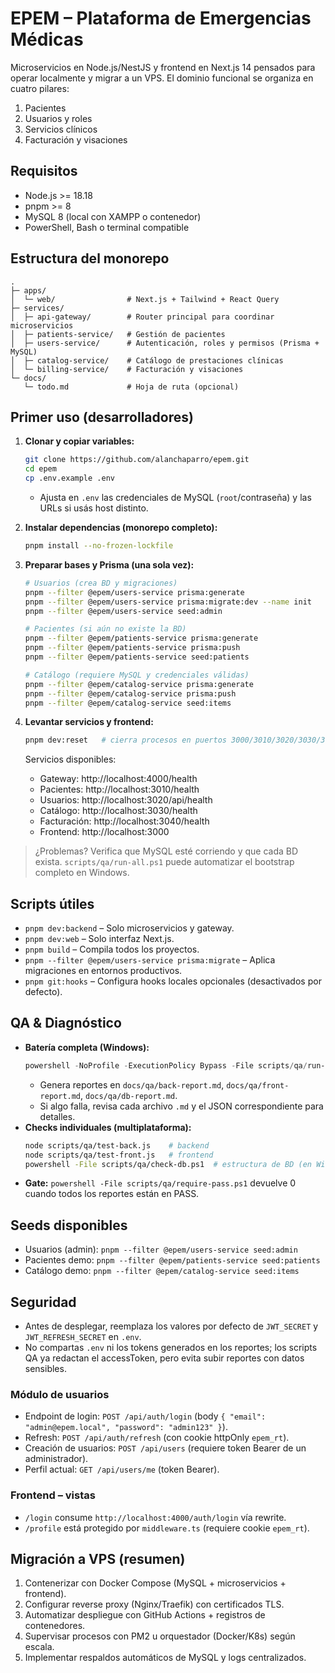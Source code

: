 # EPEM – Plataforma de Emergencias Médicas

Microservicios en Node.js/NestJS y frontend en Next.js 14 pensados para operar localmente y migrar a un VPS. El dominio funcional se organiza en cuatro pilares:

1. Pacientes
2. Usuarios y roles
3. Servicios clínicos
4. Facturación y visaciones

## Requisitos
- Node.js >= 18.18
- pnpm >= 8
- MySQL 8 (local con XAMPP o contenedor)
- PowerShell, Bash o terminal compatible

## Estructura del monorepo
```
.
├─ apps/
│  └─ web/                # Next.js + Tailwind + React Query
├─ services/
│  ├─ api-gateway/        # Router principal para coordinar microservicios
│  ├─ patients-service/   # Gestión de pacientes
│  ├─ users-service/      # Autenticación, roles y permisos (Prisma + MySQL)
│  ├─ catalog-service/    # Catálogo de prestaciones clínicas
│  └─ billing-service/    # Facturación y visaciones
└─ docs/
   └─ todo.md             # Hoja de ruta (opcional)
```

## Primer uso (desarrolladores)
1. **Clonar y copiar variables:**
   ```bash
   git clone https://github.com/alanchaparro/epem.git
   cd epem
   cp .env.example .env
   ```
   - Ajusta en `.env` las credenciales de MySQL (`root`/contraseña) y las URLs si usás host distinto.

2. **Instalar dependencias (monorepo completo):**
   ```bash
   pnpm install --no-frozen-lockfile
   ```

3. **Preparar bases y Prisma (una sola vez):**
   ```bash
   # Usuarios (crea BD y migraciones)
   pnpm --filter @epem/users-service prisma:generate
   pnpm --filter @epem/users-service prisma:migrate:dev --name init
   pnpm --filter @epem/users-service seed:admin

   # Pacientes (si aún no existe la BD)
   pnpm --filter @epem/patients-service prisma:generate
   pnpm --filter @epem/patients-service prisma:push
   pnpm --filter @epem/patients-service seed:patients

   # Catálogo (requiere MySQL y credenciales válidas)
   pnpm --filter @epem/catalog-service prisma:generate
   pnpm --filter @epem/catalog-service prisma:push
   pnpm --filter @epem/catalog-service seed:items
   ```

4. **Levantar servicios y frontend:**
   ```bash
   pnpm dev:reset   # cierra procesos en puertos 3000/3010/3020/3030/3040 y arranca todo
   ```
   Servicios disponibles:
   - Gateway: http://localhost:4000/health
   - Pacientes: http://localhost:3010/health
   - Usuarios: http://localhost:3020/api/health
   - Catálogo: http://localhost:3030/health
   - Facturación: http://localhost:3040/health
   - Frontend: http://localhost:3000

> ¿Problemas? Verifica que MySQL esté corriendo y que cada BD exista. `scripts/qa/run-all.ps1` puede automatizar el bootstrap completo en Windows.

## Scripts útiles
- `pnpm dev:backend` – Solo microservicios y gateway.
- `pnpm dev:web` – Solo interfaz Next.js.
- `pnpm build` – Compila todos los proyectos.
- `pnpm --filter @epem/users-service prisma:migrate` – Aplica migraciones en entornos productivos.
- `pnpm git:hooks` – Configura hooks locales opcionales (desactivados por defecto).

## QA & Diagnóstico
- **Batería completa (Windows):**
  ```powershell
  powershell -NoProfile -ExecutionPolicy Bypass -File scripts/qa/run-all.ps1
  ```
  - Genera reportes en `docs/qa/back-report.md`, `docs/qa/front-report.md`, `docs/qa/db-report.md`.
  - Si algo falla, revisa cada archivo `.md` y el JSON correspondiente para detalles.
- **Checks individuales (multiplataforma):**
  ```bash
  node scripts/qa/test-back.js    # backend
  node scripts/qa/test-front.js   # frontend
  powershell -File scripts/qa/check-db.ps1  # estructura de BD (en Windows)
  ```
- **Gate:** `powershell -File scripts/qa/require-pass.ps1` devuelve 0 cuando todos los reportes están en PASS.

## Seeds disponibles
- Usuarios (admin): `pnpm --filter @epem/users-service seed:admin`
- Pacientes demo: `pnpm --filter @epem/patients-service seed:patients`
- Catálogo demo: `pnpm --filter @epem/catalog-service seed:items`

## Seguridad
- Antes de desplegar, reemplaza los valores por defecto de `JWT_SECRET` y `JWT_REFRESH_SECRET` en `.env`.
- No compartas `.env` ni los tokens generados en los reportes; los scripts QA ya redactan el accessToken, pero evita subir reportes con datos sensibles.

### Módulo de usuarios
- Endpoint de login: `POST /api/auth/login` (body `{ "email": "admin@epem.local", "password": "admin123" }`).
- Refresh: `POST /api/auth/refresh` (con cookie httpOnly `epem_rt`).
- Creación de usuarios: `POST /api/users` (requiere token Bearer de un administrador).
- Perfil actual: `GET /api/users/me` (token Bearer).

### Frontend – vistas
- `/login` consume `http://localhost:4000/auth/login` vía rewrite.
- `/profile` está protegido por `middleware.ts` (requiere cookie `epem_rt`).

## Migración a VPS (resumen)
1. Contenerizar con Docker Compose (MySQL + microservicios + frontend).  
2. Configurar reverse proxy (Nginx/Traefik) con certificados TLS.  
3. Automatizar despliegue con GitHub Actions + registros de contenedores.  
4. Supervisar procesos con PM2 u orquestador (Docker/K8s) según escala.  
5. Implementar respaldos automáticos de MySQL y logs centralizados.
